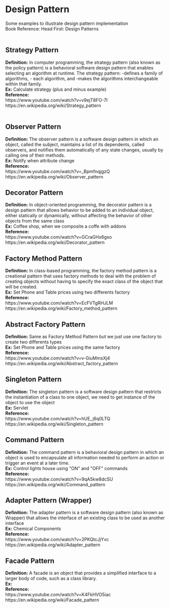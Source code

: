 <h1>Design Pattern</h1>
Some examples to illustrate design pattern implementation
</br>
Book Reference: Head First: Design Patterns</br>
</br>
<h2>Strategy Pattern</h2>
<b>Definition:</b> In computer programming, the strategy pattern (also known as the policy pattern) is a behavioral software design pattern that enables selecting an algorithm at runtime. The strategy pattern:
	-defines a family of algorithms,
	- each algorithm, and
	-makes the algorithms interchangeable within that family.</br>
<b>Ex:</b> Calculate strategy (plus and minus example)
</br>
<b>Reference:</b></br>
https://www.youtube.com/watch?v=v9ejT8FO-7I</br>
https://en.wikipedia.org/wiki/Strategy_pattern</br>
</br>
<h2>Observer Pattern</h2>
<b>Definition:</b> The observer pattern is a software design pattern in which an object, called the subject, maintains a list of its dependents, called observers, and notifies them automatically of any state changes, usually by calling one of their methods.
</br>
<b>Ex:</b> Notify when attribute change
</br>
<b>Reference:</b></br>
https://www.youtube.com/watch?v=_BpmfnqjgzQ</br>
https://en.wikipedia.org/wiki/Observer_pattern
</br>
<h2>Decorator Pattern</h2>
<b>Definition:</b> In object-oriented programming, the decorator pattern is a design pattern that allows behavior to be added to an individual object, either statically or dynamically, without affecting the behavior of other objects from the same class
</br>
<b>Ex:</b> Coffee shop, when we composite a coffe with addons
</br>
<b>Reference:</b></br>
https://www.youtube.com/watch?v=GCraGHx6gso</br>
https://en.wikipedia.org/wiki/Decorator_pattern
</br>
<h2>Factory Method Pattern</h2>
<b>Definition:</b> In class-based programming, the factory method pattern is a creational pattern that uses factory methods to deal with the problem of creating objects without having to specify the exact class of the object that will be created.
</br>
<b>Ex:</b> Set Phone and Table prices using two differents factory
</br>
<b>Reference:</b></br>
https://www.youtube.com/watch?v=EcFVTgRHJLM</br>
https://en.wikipedia.org/wiki/Factory_method_pattern
</br>
<h2>Abstract Factory Pattern</h2>
<b>Definition:</b> Same as Factory Method Pattern but we just use one factory to create two differents types
</br>
<b>Ex:</b> Set Phone and Table prices using the same factory
</br>
<b>Reference:</b></br>
https://www.youtube.com/watch?v=v-GiuMmsXj4</br>
https://en.wikipedia.org/wiki/Abstract_factory_pattern
</br>
<h2>Singleton Pattern</h2>
<b>Definition:</b> The singleton pattern is a software design pattern that restricts the instantiation of a class to one object, we need to get instance of the object to use the object
</br>
<b>Ex:</b> Servlet
</br>
<b>Reference:</b></br>
https://www.youtube.com/watch?v=hUE_j6q0LTQ</br>
https://en.wikipedia.org/wiki/Singleton_pattern
</br>
<h2>Command Pattern</h2>
<b>Definition:</b> The command pattern is a behavioral design pattern in which an object is used to encapsulate all information needed to perform an action or trigger an event at a later time.
</br>
<b>Ex:</b> Control lights house using "ON" and "OFF" commands
</br>
<b>Reference:</b></br>
https://www.youtube.com/watch?v=9qA5kw8dcSU</br>
https://en.wikipedia.org/wiki/Command_pattern
</br>
<h2>Adapter Pattern (Wrapper)</h2>
<b>Definition:</b> The adapter pattern is a software design pattern (also known as Wrapper) that allows the interface of an existing class to be used as another interface
</br>
<b>Ex:</b> Chemical Components
</br>
<b>Reference:</b></br>
https://www.youtube.com/watch?v=2PKQtcJjYvc</br>
https://en.wikipedia.org/wiki/Adapter_pattern
</br>
<h2>Facade Pattern</h2>
<b>Definition:</b> A facade is an object that provides a simplified interface to a larger body of code, such as a class library.
</br>
<b>Ex:</b>
</br>
<b>Reference:</b></br>
https://www.youtube.com/watch?v=K4FkHVO5iac</br>
https://en.wikipedia.org/wiki/Facade_pattern
</br>
